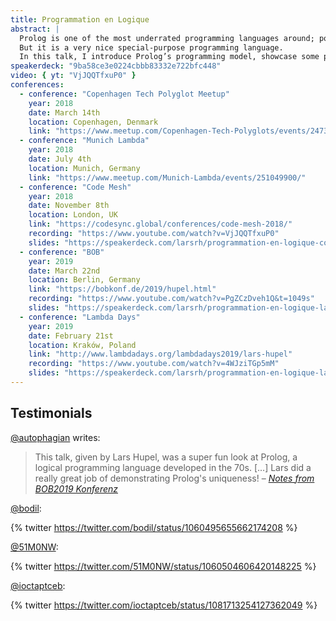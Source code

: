 ```yaml
---
title: Programmation en Logique
abstract: |
  Prolog is one of the most underrated programming languages around; possibly because of its strange syntax and the unusual paradigm.
  But it is a very nice special-purpose programming language.
  In this talk, I introduce Prolog’s programming model, showcase some programming domains in which Prolog allows for very concise, elegant programs, and finally describe how it can also be used as a general-purpose tool.
speakerdeck: "9ba58ce3e0224cbbb83332e722bfc448"
video: { yt: "VjJQQTfxuP0" }
conferences:
  - conference: "Copenhagen Tech Polyglot Meetup"
    year: 2018
    date: March 14th
    location: Copenhagen, Denmark
    link: "https://www.meetup.com/Copenhagen-Tech-Polyglots/events/247377247/"
  - conference: "Munich Lambda"
    year: 2018
    date: July 4th
    location: Munich, Germany
    link: "https://www.meetup.com/Munich-Lambda/events/251049900/"
  - conference: "Code Mesh"
    year: 2018
    date: November 8th
    location: London, UK
    link: "https://codesync.global/conferences/code-mesh-2018/"
    recording: "https://www.youtube.com/watch?v=VjJQQTfxuP0"
    slides: "https://speakerdeck.com/larsrh/programmation-en-logique-code-mesh-edition"
  - conference: "BOB"
    year: 2019
    date: March 22nd
    location: Berlin, Germany
    link: "https://bobkonf.de/2019/hupel.html"
    recording: "https://www.youtube.com/watch?v=PgZCzDveh1Q&t=1049s"
    slides: "https://speakerdeck.com/larsrh/programmation-en-logique-lambdadays-edition"
  - conference: "Lambda Days"
    year: 2019
    date: February 21st
    location: Kraków, Poland
    link: "http://www.lambdadays.org/lambdadays2019/lars-hupel"
    recording: "https://www.youtube.com/watch?v=4WJziTGp5mM"
    slides: "https://speakerdeck.com/larsrh/programmation-en-logique-lambdadays-edition"
---
```


## Testimonials

[@autophagian](https://twitter.com/autophagian) writes:

> This talk, given by Lars Hupel, was a super fun look at Prolog, a logical programming language developed in the 70s.
> […]
> Lars did a really great job of demonstrating Prolog's uniqueness! – [_Notes from BOB2019 Konferenz_](https://byrgen.autophagy.io/notes-from-bob2019-konferenz/)

[@bodil](https://twitter.com/bodil):

{% twitter https://twitter.com/bodil/status/1060495655662174208 %}

[@51M0NW](https://twitter.com/51M0NW):

{% twitter https://twitter.com/51M0NW/status/1060504606420148225 %}

[@ioctaptceb](https://twitter.com/ioctaptceb):

{% twitter https://twitter.com/ioctaptceb/status/1081713254127362049 %}
